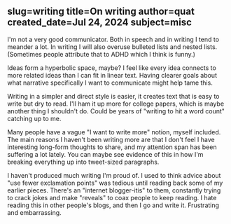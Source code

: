 slug=writing
title=On writing
author=quat
created_date=Jul 24, 2024
subject=misc
---
I'm not a very good communicator. Both in speech and in writing I tend to meander a lot. In writing I will also overuse bulleted lists and nested lists. (Sometimes people attribute that to ADHD which I think is funny.)

Ideas form a hyperbolic space, maybe? I feel like every idea connects to more related ideas than I can fit in linear text. Having clearer goals about what narrative specifically I want to communicate might help tame this.

Writing in a simpler and direct style is easier, it creates text that is easy to write but dry to read. I'll ham it up more for college papers, which is maybe another thing I shouldn't do. Could be years of "writing to hit a word count" catching up to me.

Many people have a vague "I want to write more" notion, myself included. The main reasons I haven't been writing more are that I don't feel I have interesting long-form thoughts to share, and my attention span has been suffering a lot lately. You can maybe see evidence of this in how I'm breaking everything up into tweet-sized paragraphs.

I haven't produced much writing I'm proud of. I used to think advice about "use fewer exclamation points" was tedious until reading back some of my earlier pieces. There's an "internet blogger-itis" to them, constantly trying to crack jokes and make "reveals" to coax people to keep reading. I hate reading this in other people's blogs, and then I go and write it. Frustrating and embarrassing.
